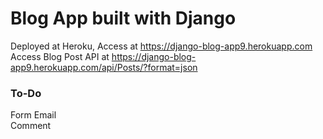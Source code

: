 # Blog App built with Django

Deployed at Heroku,
Access at https://django-blog-app9.herokuapp.com<br/>
Access Blog Post API at https://django-blog-app9.herokuapp.com/api/Posts/?format=json

### To-Do
Form Email<br/>
Comment

